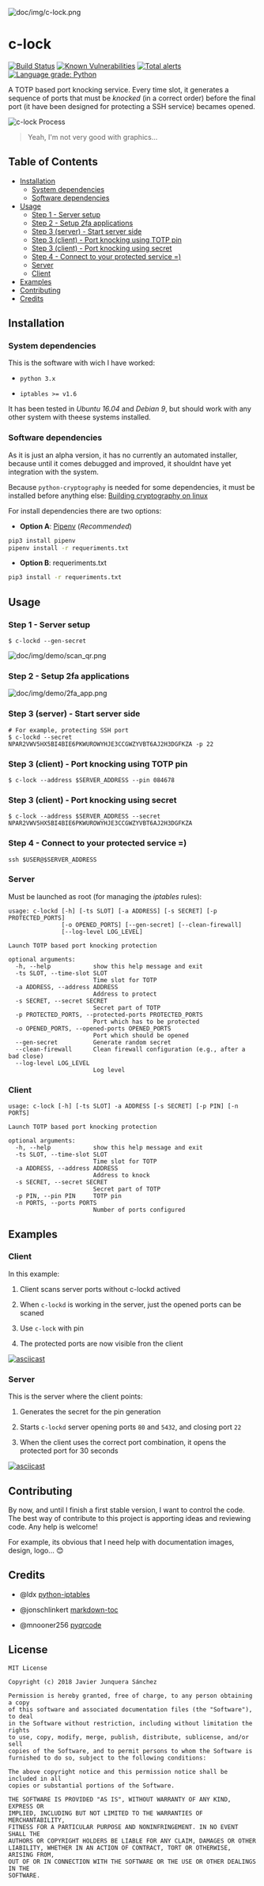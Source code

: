 ![doc/img/c-lock.png](doc/img/c-lock.png)

# c-lock

[![Build Status](https://travis-ci.org/junquera/c-lock.svg?branch=master)](https://travis-ci.org/junquera/c-lock)
[![Known Vulnerabilities](https://snyk.io/test/github/junquera/c-lock/badge.svg?targetFile=requirements.txt)](https://snyk.io/test/github/junquera/c-lock?targetFile=requirements.txt)
[![Total alerts](https://img.shields.io/lgtm/alerts/g/junquera/c-lock.svg?logo=lgtm&logoWidth=18)](https://lgtm.com/projects/g/junquera/c-lock/alerts/)
[![Language grade: Python](https://img.shields.io/lgtm/grade/python/g/junquera/c-lock.svg?logo=lgtm&logoWidth=18)](https://lgtm.com/projects/g/junquera/c-lock/context:python)

A TOTP based port knocking service. Every time slot, it generates a sequence of ports that must be *knocked* (in a correct order) before the final port (it have been designed for protecting a SSH service) becames opened.

<!-- https://dashboard.moovly.com -->

![c-lock Process](doc/img/clock-process.gif)

> Yeah, I'm not very good with graphics...

## Table of Contents

<!-- Thanks https://github.com/jonschlinkert/markdown-toc -->

<!-- toc -->

- [Installation](#installation)
  * [System dependencies](#system-dependencies)
  * [Software dependencies](#software-dependencies)
- [Usage](#usage)
  * [Step 1 - Server setup](#step-1---server-setup)
  * [Step 2 - Setup 2fa applications](#step-2---setup-2fa-applications)
  * [Step 3 (server) - Start server side](#step-3-server---start-server-side)
  * [Step 3 (client) - Port knocking using TOTP pin](#step-3-client---port-knocking-using-totp-pin)
  * [Step 3 (client) - Port knocking using secret](#step-3-client---port-knocking-using-secret)
  * [Step 4 - Connect to your protected service =)](#step-4---connect-to-your-protected-service-)
  * [Server](#server)
  * [Client](#client)
- [Examples](#examples)
- [Contributing](#contributing)
- [Credits](#credits)

<!-- tocstop -->

## Installation

### System dependencies

This is the software with wich I have worked:

- `python 3.x`

- `iptables >= v1.6`

It has been tested in *Ubuntu 16.04* and *Debian 9*, but should work with any other system with theese systems installed.

### Software dependencies

As it is just an alpha version, it has no currently an automated installer, because until it comes debugged and improved, it shouldnt have yet integration with the system.

Because `python-cryptography` is needed for some dependencies, it must be installed before anything else: [Building cryptography on linux](https://cryptography.io/en/latest/installation/#building-cryptography-on-linux)

For install dependencies there are two options:

- **Option A**: [Pipenv](https://github.com/pypa/pipenv) (*Recommended*)

```bash
pip3 install pipenv
pipenv install -r requeriments.txt
```

- **Option B**: requeriments.txt

```bash
pip3 install -r requeriments.txt
```

## Usage

### Step 1 - Server setup

```shell
$ c-lockd --gen-secret
```

![doc/img/demo/scan_qr.png](doc/img/demo/scan_qr.png)

### Step 2 - Setup 2fa applications

![doc/img/demo/2fa_app.png](doc/img/demo/2fa_app.png)

### Step 3 (server) - Start server side

```shell
# For example, protecting SSH port
$ c-lockd --secret NPAR2VWV5HX5BI4BIE6PKWUROWYHJE3CCGWZYVBT6AJ2H3DGFKZA -p 22
```

### Step 3 (client) - Port knocking using TOTP pin

```shell
$ c-lock --address $SERVER_ADDRESS --pin 084678
```

### Step 3 (client) - Port knocking using secret

```shell
$ c-lock --address $SERVER_ADDRESS --secret NPAR2VWV5HX5BI4BIE6PKWUROWYHJE3CCGWZYVBT6AJ2H3DGFKZA
```

### Step 4 - Connect to your protected service =)

```shell
ssh $USER@$SERVER_ADDRESS
```

### Server

Must be launched as root (for managing the *iptables* rules):

```
usage: c-lockd [-h] [-ts SLOT] [-a ADDRESS] [-s SECRET] [-p PROTECTED_PORTS]
               [-o OPENED_PORTS] [--gen-secret] [--clean-firewall]
               [--log-level LOG_LEVEL]

Launch TOTP based port knocking protection

optional arguments:
  -h, --help            show this help message and exit
  -ts SLOT, --time-slot SLOT
                        Time slot for TOTP
  -a ADDRESS, --address ADDRESS
                        Address to protect
  -s SECRET, --secret SECRET
                        Secret part of TOTP
  -p PROTECTED_PORTS, --protected-ports PROTECTED_PORTS
                        Port which has to be protected
  -o OPENED_PORTS, --opened-ports OPENED_PORTS
                        Port which should be opened
  --gen-secret          Generate random secret
  --clean-firewall      Clean firewall configuration (e.g., after a bad close)
  --log-level LOG_LEVEL
                        Log level

```

### Client

```
usage: c-lock [-h] [-ts SLOT] -a ADDRESS [-s SECRET] [-p PIN] [-n PORTS]

Launch TOTP based port knocking protection

optional arguments:
  -h, --help            show this help message and exit
  -ts SLOT, --time-slot SLOT
                        Time slot for TOTP
  -a ADDRESS, --address ADDRESS
                        Address to knock
  -s SECRET, --secret SECRET
                        Secret part of TOTP
  -p PIN, --pin PIN     TOTP pin
  -n PORTS, --ports PORTS
                        Number of ports configured

```

## Examples

### Client

In this example:

1. Client scans server ports without c-lockd actived

2. When `c-lockd` is working in the server, just the opened ports can be scaned

3. Use `c-lock` with pin

4. The protected ports are now visible fron the client

[![asciicast](https://asciinema.org/a/v3LV7Ss5VaSBvqtWe9VdPVSLV.svg)](https://asciinema.org/a/v3LV7Ss5VaSBvqtWe9VdPVSLV)

### Server

This is the server where the client points:

1. Generates the secret for the pin generation

2. Starts `c-lockd` server opening ports `80` and `5432`, and closing port `22`

3. When the client uses the correct port combination, it opens the protected port for 30 seconds

[![asciicast](https://asciinema.org/a/z6O3qOZFCDDkQhnm3NkICOUYL.svg)](https://asciinema.org/a/z6O3qOZFCDDkQhnm3NkICOUYL)

## Contributing

By now, and until I finish a first stable version, I want to control the code. The best way of contribute to this project is apporting ideas and reviewing code. Any help is welcome!

For example, its obvious that I need help with documentation images, design, logo... :blush:

## Credits

- @ldx [python-iptables](https://github.com/ldx/python-iptables)

- @jonschlinkert [markdown-toc](https://github.com/jonschlinkert/markdown-toc)

- @mnooner256 [pyqrcode](https://github.com/mnooner256/pyqrcode)

## License

```
MIT License

Copyright (c) 2018 Javier Junquera Sánchez

Permission is hereby granted, free of charge, to any person obtaining a copy
of this software and associated documentation files (the "Software"), to deal
in the Software without restriction, including without limitation the rights
to use, copy, modify, merge, publish, distribute, sublicense, and/or sell
copies of the Software, and to permit persons to whom the Software is
furnished to do so, subject to the following conditions:

The above copyright notice and this permission notice shall be included in all
copies or substantial portions of the Software.

THE SOFTWARE IS PROVIDED "AS IS", WITHOUT WARRANTY OF ANY KIND, EXPRESS OR
IMPLIED, INCLUDING BUT NOT LIMITED TO THE WARRANTIES OF MERCHANTABILITY,
FITNESS FOR A PARTICULAR PURPOSE AND NONINFRINGEMENT. IN NO EVENT SHALL THE
AUTHORS OR COPYRIGHT HOLDERS BE LIABLE FOR ANY CLAIM, DAMAGES OR OTHER
LIABILITY, WHETHER IN AN ACTION OF CONTRACT, TORT OR OTHERWISE, ARISING FROM,
OUT OF OR IN CONNECTION WITH THE SOFTWARE OR THE USE OR OTHER DEALINGS IN THE
SOFTWARE.
```
